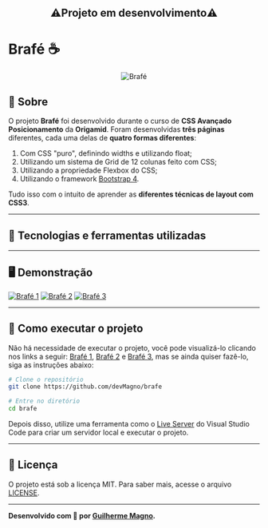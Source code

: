 <h2 align="center">⚠️Projeto em desenvolvimento⚠️</h2>

# Brafé ☕

<p align="center">
<img src="https://i.imgur.com/z4YhTm8.png" alt="Brafé" title="Brafé">
</p>

## 📖 Sobre   
O projeto **Brafé** foi desenvolvido durante o curso de **CSS Avançado Posicionamento** da **Origamid**. Foram desenvolvidas **três páginas** diferentes, cada uma delas de **quatro formas diferentes**: 
1. Com CSS "puro", definindo widths e utilizando float;
2. Utilizando um sistema de Grid de 12 colunas feito com CSS;
3. Utilizando a propriedade Flexbox do CSS;
4. Utilizando o framework [Bootstrap 4](https://getbootstrap.com/).   

Tudo isso com o intuito de aprender as **diferentes técnicas de layout com CSS3**.

---

## 🚀 Tecnologias e ferramentas utilizadas



---

## 🖥️ Demonstração
[![Brafé 1](https://i.imgur.com/6Myddo9.png "Clique para acessar o Brafé 1")](https://devmagno.github.io/brafe/brafe-1/brafe-1-puro/index.html "Clique para acessar o Brafé 1")
[![Brafé 2](https://i.imgur.com/cPNaagc.png "Clique para acessar o Brafé 2")](https://devmagno.github.io/brafe/brafe-2/brafe-2-flexbox/index.html "Clique para acessar o Brafé 2")
[![Brafé 3](https://i.imgur.com/UDoYUOR.png "Clique para acessar o Brafé 3")](https://devmagno.github.io/brafe/brafe-3/brafe-3-puro/index.html "Clique para acessar o Brafé 3")


---

## 🔧 Como executar o projeto
Não há necessidade de executar o projeto, você pode visualizá-lo clicando nos links a seguir: [Brafé 1](https://devmagno.github.io/brafe/brafe-1/brafe-1-puro/index.html), [Brafé 2](https://devmagno.github.io/brafe/brafe-2/brafe-2-flexbox/index.html) e [Brafé 3](https://devmagno.github.io/brafe/brafe-3/brafe-3-flexbox/index.html), mas se ainda quiser fazê-lo, siga as instruções abaixo:
```bash
# Clone o repositório
git clone https://github.com/devMagno/brafe

# Entre no diretório
cd brafe
```
Depois disso, utilize uma ferramenta como o [Live Server](https://marketplace.visualstudio.com/items?itemName=ritwickdey.LiveServer) do Visual Studio Code para criar um servidor local e executar o projeto.

---

## 📝 Licença

O projeto está sob a licença MIT. Para saber mais, acesse o arquivo [LICENSE](https://github.com/devMagno/brafe/blob/main/LICENSE).

---
**Desenvolvido com 🤍 por [Guilherme Magno](https://github.com/devmagno/).**
